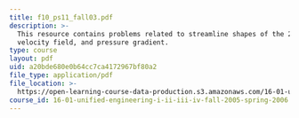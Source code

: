 ```yaml
---
title: f10_ps11_fall03.pdf
description: >-
  This resource contains problems related to streamline shapes of the 2-D
  velocity field, and pressure gradient.
type: course
layout: pdf
uid: a20bde680e0b64cc7ca4172967bf80a2
file_type: application/pdf
file_location: >-
  https://open-learning-course-data-production.s3.amazonaws.com/16-01-unified-engineering-i-ii-iii-iv-fall-2005-spring-2006/a20bde680e0b64cc7ca4172967bf80a2_f10_ps11_fall03.pdf
course_id: 16-01-unified-engineering-i-ii-iii-iv-fall-2005-spring-2006
---
```

